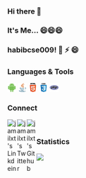 ### Hi there 👋
### It's Me... 😄😄😄
### habibcse009! 👋 ⚡ 😄
<!--
**habibcse009/habibcse009** is a ✨ _special_ ✨ repository because its `README.md` (this file) appears on your GitHub profile.

### habibcse009! 👋 
<img src="https://komarev.com/ghpvc/?username=jamilxt&label=Views&color=a4c639&style=plastic" alt="jamilxt" />

<!--
- 🔭 I’m currently working on Fiverr.
- 🌱 I’m currently learning Flutter.
- 👯 I’m looking to collaborate on Open Source Projects.
- 🤔 I’m looking for help with Advance Java Development.
- 💬 Ask me about Android Application Development.
- 📫 How to reach me: [LinkedIn](https://www.linkedin.com/in/habibcse009/) - [Twitter](https://twitter.com/habibcse009) - [Facebook](https://facebook.com/habibcse009) 
- 😄 Pronouns: He/His
- ⚡ Fun fact: I love exploring new technologies and try new things and meet new peoples like me . 
-->
### Languages & Tools
<code><img height="20" src="https://raw.githubusercontent.com/github/explore/80688e429a7d4ef2fca1e82350fe8e3517d3494d/topics/android/android.png"></code>
<code><img height="20" src="https://raw.githubusercontent.com/github/explore/80688e429a7d4ef2fca1e82350fe8e3517d3494d/topics/java/java.png"></code>
<code><img height="20" src="https://raw.githubusercontent.com/github/explore/80688e429a7d4ef2fca1e82350fe8e3517d3494d/topics/html/html.png"></code>
<code><img height="20" src="https://raw.githubusercontent.com/github/explore/80688e429a7d4ef2fca1e82350fe8e3517d3494d/topics/css/css.png"></code>
<code><img height="20" src="https://raw.githubusercontent.com/github/explore/80688e429a7d4ef2fca1e82350fe8e3517d3494d/topics/php/php.png"></code>

### Connect
<a href="https://linkedin.com/in/habibcse009">
  <img align="left" alt="jamilxt's Linkdein" width="22px" src="https://cdn.jsdelivr.net/npm/simple-icons@v3/icons/linkedin.svg" />
</a> <a href="https://twitter.com/habibcse009">
  <img align="left" alt="jamilxt's Twitter" width="22px" src="https://cdn.jsdelivr.net/npm/simple-icons@v3/icons/twitter.svg" />
</a> <a href="https://github.com/habibcse009">
  <img align="left" alt="jamilxt's Github" width="22px" src="https://cdn.jsdelivr.net/npm/simple-icons@v3/icons/github.svg" />
</a> <br>

### Statistics
<!--<img src="https://github-readme-stats.vercel.app/api/top-langs/?username=habibcse009&theme=dark&hide_langs_below=1" />-->
<img src="https://github-readme-stats.vercel.app/api?username=habibcse009&&show_icons=true&title_color=ffffff&icon_color=a4c639&text_color=daf7dc&bg_color=151515">
